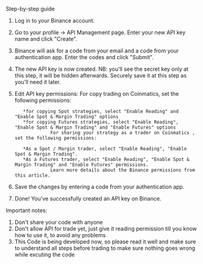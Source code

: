 Step-by-step guide

1. Log in to your Binance account.
2. Go to your profile -> API Management page. Enter your new API key name and click "Create".
3. Binance will ask for a code from your email and a code from your authentication app. Enter the codes and click "Submit".
4. The new API key is now created. NB: you'll see the secret key only at this step, it will be hidden afterwards. Securely save it at this step as you'll need it later.
5. Edit API key permissions:
          For copy trading on Coinmatics, set the following permissions:

          *for copying Spot strategies, select "Enable Reading" and "Enable Spot & Margin Trading" options
          *for copying Futures strategies, select "Enable Reading", "Enable Spot & Margin Trading" and "Enable Futures" options
                    For sharing your strategy as a trader on Coinmatics , set the following permissions:

          *As a Spot / Margin trader, select "Enable Reading", "Enable Spot & Margin Trading".
          *As a Futures trader, select "Enable Reading", "Enable Spot & Margin Trading" and "Enable Futures" permissions.         
                    Learn more details about the Binance permissions from this article. 
6. Save the changes by entering a code from your authentication app.

7. Done! You've successfully created an API key on Binance.

Important notes:
1. Don't share your code with anyone
2. Don't allow API for trade yet, just give it reading permission till you know how to use it, to avoid any problems
3. This Code is being developed now, so please read it well and make sure to understand all steps before trading to make sure nothing goes wrong while excuting the code
